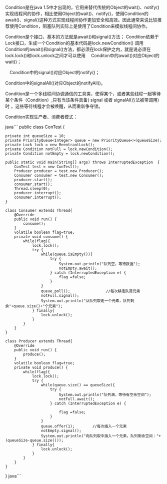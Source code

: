 
Condition是在java 1.5中才出现的，它用来替代传统的Object的wait()、notify()实现线程间的协作，相比使用Object的wait()、notify()，使用Condition的await()、signal()这种方式实现线程间协作更加安全和高效。因此通常来说比较推荐使用Condition，阻塞队列实际上是使用了Condition来模拟线程间协作。

Condition是个接口，基本的方法就是await()和signal()方法；
Condition依赖于Lock接口，生成一个Condition的基本代码是lock.newCondition() 
 调用Condition的await()和signal()方法，都必须在lock保护之内，就是说必须在lock.lock()和lock.unlock之间才可以使用
　Conditon中的await()对应Object的wait()；

　Condition中的signal()对应Object的notify()；

  Condition中的signalAll()对应Object的notifyAll()。

Condition是一个多线程间协调通信的工具类，使得某个，或者某些线程一起等待某个条件（Condition）,只有当该条件具备( signal 或者 signalAll方法被带调用)时 ，这些等待线程才会被唤醒，从而重新争夺锁。

Condition实现生产者、消费者模式：

java```
public class ConTest {

    private int queueSize = 10;
    private PriorityQueue<Integer> queue = new PriorityQueue<>(queueSize);
    private Lock lock = new ReentrantLock();
    private Condition notFull = lock.newCondition();
    private Condition notEmpty = lock.newCondition();
    
    public static void main(String[] args) throws InterruptedException  {
        ConTest test = new ConTest();
        Producer producer = test.new Producer();
        Consumer consumer = test.new Consumer();
        producer.start();
        consumer.start();
        Thread.sleep(0);
        producer.interrupt();
        consumer.interrupt();
    }
    
    class Consumer extends Thread{
        @Override
        public void run() {
            consume();
        }
        volatile boolean flag=true;
        private void consume() {
            while(flag){
                lock.lock();
                try {
                    while(queue.isEmpty()){
                        try {
                            System.out.println("队列空，等待数据");
                            notEmpty.await();
                        } catch (InterruptedException e) {
                            flag =false;
                        }
                    }
                    queue.poll();                //每次移走队首元素
                    notFull.signal();
                    System.out.println("从队列取走一个元素，队列剩余"+queue.size()+"个元素");
                } finally{
                    lock.unlock();
                }
            }
        }
    }
    
    class Producer extends Thread{
        @Override
        public void run() {
            produce();
        }
        volatile boolean flag=true;
        private void produce() {
            while(flag){
                lock.lock();
                try {
                    while(queue.size() == queueSize){
                        try {
                            System.out.println("队列满，等待有空余空间");
                            notFull.await();
                        } catch (InterruptedException e) {

                            flag =false;
                        }
                    }
                    queue.offer(1);        //每次插入一个元素
                    notEmpty.signal();
                    System.out.println("向队列取中插入一个元素，队列剩余空间："+(queueSize-queue.size()));
                } finally{
                    lock.unlock();
                }
            }
        }
    }
}
java```
